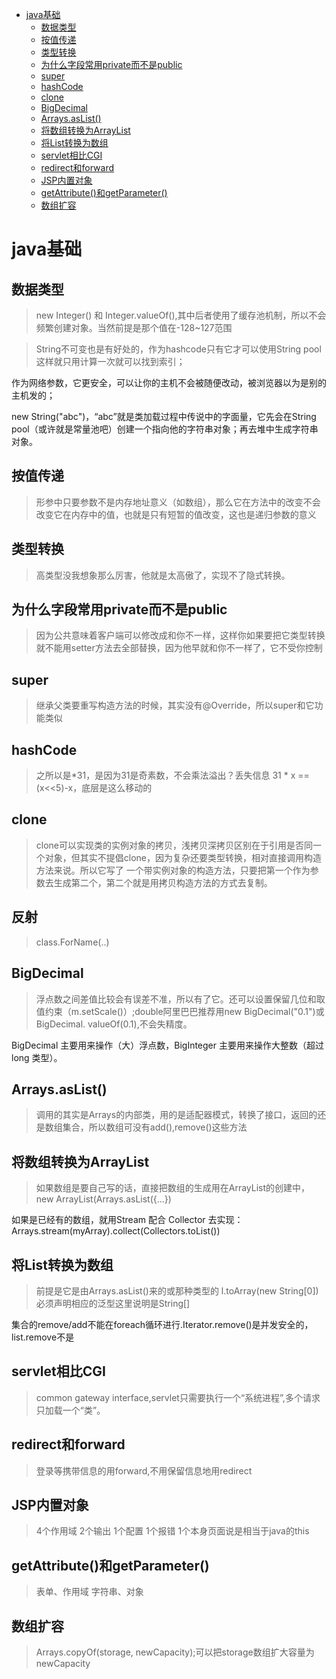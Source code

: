 - [java基础](#java基础)
  - [数据类型](#数据类型)
  - [按值传递](#按值传递)
  - [类型转换](#类型转换)
  - [为什么字段常用private而不是public](#为什么字段常用private而不是public)
  - [super](#super)
  - [hashCode](#hashCode)
  - [clone](#clone)
  - [BigDecimal](#BigDecimal)
  - [Arrays.asList() ](#Arrays.asList() )
  - [将数组转换为ArrayList](#将数组转换为ArrayList)
  - [将List转换为数组](#将List转换为数组)
  - [servlet相比CGI](#servlet相比CGI)
  - [redirect和forward](#redirect和forward)
  - [JSP内置对象](#JSP内置对象)
  - [getAttribute()和getParameter()](#getAttribute()和getParameter())
  - [数组扩容](#数组扩容)

# java基础
## 数据类型
> new Integer() 和 Integer.valueOf(),其中后者使用了缓存池机制，所以不会频繁创建对象。当然前提是那个值在-128~127范围

> String不可变也是有好处的，作为hashcode只有它才可以使用String pool这样就只用计算一次就可以找到索引；

  作为网络参数，它更安全，可以让你的主机不会被随便改动，被浏览器以为是别的主机发的；
  
  new String("abc")，“abc”就是类加载过程中传说中的字面量，它先会在String pool（或许就是常量池吧）创建一个指向他的字符串对象；再去堆中生成字符串对象。
  
## 按值传递
> 形参中只要参数不是内存地址意义（如数组），那么它在方法中的改变不会改变它在内存中的值，也就是只有短暂的值改变，这也是递归参数的意义

## 类型转换
> 高类型没我想象那么厉害，他就是太高傲了，实现不了隐式转换。

## 为什么字段常用private而不是public
> 因为公共意味着客户端可以修改成和你不一样，这样你如果要把它类型转换就不能用setter方法去全部替换，因为他早就和你不一样了，它不受你控制

## super
> 继承父类要重写构造方法的时候，其实没有@Override，所以super和它功能类似

## hashCode
> 之所以是*31，是因为31是奇素数，不会乘法溢出？丢失信息   31 * x == (x<<5)-x，底层是这么移动的

## clone 
> clone可以实现类的实例对象的拷贝，浅拷贝深拷贝区别在于引用是否同一个对象，但其实不提倡clone，因为复杂还要类型转换，相对直接调用构造方法来说。所以它写了
一个带实例对象的构造方法，只要把第一个作为参数去生成第二个，第二个就是用拷贝构造方法的方式去复制。

## 反射
> class.ForName(..)

## BigDecimal
> 浮点数之间差值比较会有误差不准，所以有了它。还可以设置保留几位和取值约束（m.setScale()）;double阿里巴巴推荐用new BigDecimal("0.1")或BigDecimal.
valueOf(0.1),不会失精度。

BigDecimal 主要用来操作（大）浮点数，BigInteger 主要用来操作大整数（超过 long 类型）。

## Arrays.asList() 
>  调用的其实是Arrays的内部类，用的是适配器模式，转换了接口，返回的还是数组集合，所以数组可没有add(),remove()这些方法

## 将数组转换为ArrayList
> 如果数组是要自己写的话，直接把数组的生成用在ArrayList的创建中，new ArrayList(Arrays.asList({...}) 

如果是已经有的数组，就用Stream 配合 Collector 去实现： Arrays.stream(myArray).collect(Collectors.toList())

## 将List转换为数组
> 前提是它是由Arrays.asList()来的或那种类型的   l.toArray(new String[0])  必须声明相应的泛型这里说明是String[]

 集合的remove/add不能在foreach循环进行.Iterator.remove()是并发安全的，list.remove不是
 
## servlet相比CGI
> common gateway interface,servlet只需要执行一个“系统进程”,多个请求只加载一个“类”。

## redirect和forward
> 登录等携带信息的用forward,不用保留信息地用redirect

## JSP内置对象
> 4个作用域 2个输出 1个配置 1个报错 1个本身页面说是相当于java的this

## getAttribute()和getParameter()
> 表单、作用域 字符串、对象

## 数组扩容
> Arrays.copyOf(storage, newCapacity);可以把storage数组扩大容量为newCapacity
